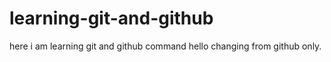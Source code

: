 # learning-git-and-github
here i am learning git and github command
hello changing from github only.
